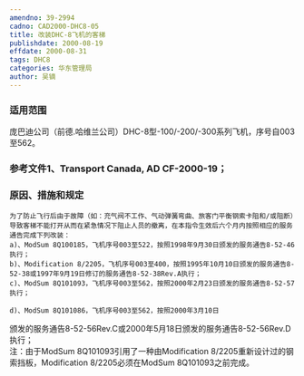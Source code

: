 ```yaml
---
amendno: 39-2994  
cadno: CAD2000-DHC8-05  
title: 改装DHC-8飞机的客梯  
publishdate: 2000-08-19  
effdate: 2000-08-31  
tags: DHC8  
categories: 华东管理局  
author: 吴镝  
---
```

  
### 适用范围  
庞巴迪公司（前德.哈维兰公司）DHC-8型-100/-200/-300系列飞机，序号自003至562。  
  
<!--more-->  
### 参考文件1、Transport Canada, AD CF-2000-19；  
  
### 原因、措施和规定  
    为了防止飞行后由于故障（如：充气阀不工作、气动弹簧弯曲、旅客门平衡钢索卡阻和/或阻断）导致客梯不能打开从而在紧急情况下阻止人员的撤离，在本指令生效后六个月内按照相应的服务通告完成下列改装：  
    a)、ModSum 8Q100185，飞机序号003至522，按照1998年9月30日颁发的服务通告8-52-46执行；  
    b)、Modification 8/2205，飞机序号003至400，按照1995年10月10日颁发的服务通告8-52-38或1997年9月19日修订的服务通告8-52-38Rev.A执行；  
    c)、ModSum 8Q101093，飞机序号003至562，按照2000年2月23日颁发的服务通告8-52-57执行；  
  
    d)、ModSum 8Q101086，飞机序号003至562，按照2000年3月10日  
  
颁发的服务通告8-52-56Rev.C或2000年5月18日颁发的服务通告8-52-56Rev.D执行；  
    注：由于ModSum 8Q101093引用了一种由Modification 8/2205重新设计过的钢索挡板，Modification 8/2205必须在ModSum 8Q101093之前完成。  
